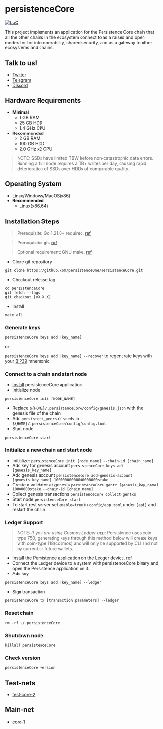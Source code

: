 # persistenceCore

[![LoC](https://tokei.rs/b1/github/persistenceOne/persistenceCore)](https://github.com/persistenceOne/persistenceCore)

This project implements an application for the Persistence Core chain that all the other chains in the ecosystem connect
to as a raised and open moderator for interoperability, shared security, and as a gateway to other ecosystems and
chains.

## Talk to us!

* [Twitter](https://twitter.com/PersistenceOne)
* [Telegram](https://t.me/PersistenceOneChat)
* [Discord](https://discord.com/channels/796174129077813248)

## Hardware Requirements

* **Minimal**
    * 1 GB RAM
    * 25 GB HDD
    * 1.4 GHz CPU
* **Recommended**
    * 2 GB RAM
    * 100 GB HDD
    * 2.0 GHz x2 CPU

> NOTE: SSDs have limited TBW before non-catastrophic data errors. Running a full node requires a TB+ writes per day,
> causing rapid deterioration of SSDs over HDDs of comparable quality.

## Operating System

* Linux/Windows/MacOS(x86)
* **Recommended**
    * Linux(x86_64)

## Installation Steps

> Prerequisite: Go 1.21.0+ required. [ref](https://golang.org/doc/install)

> Prerequisite: git. [ref](https://github.com/git/git)

> Optional requirement: GNU make. [ref](https://www.gnu.org/software/make/manual/html_node/index.html)

* Clone git repository

```shell
git clone https://github.com/persistenceOne/persistenceCore.git
```

* Checkout release tag

```shell
cd persistenceCore
git fetch --tags
git checkout [vX.X.X]
```

* Install

```shell
make all
```

### Generate keys

`persistenceCore keys add [key_name]`

or

`persistenceCore keys add [key_name] --recover` to regenerate keys with
your [BIP39](https://github.com/bitcoin/bips/tree/master/bip-0039) mnemonic

### Connect to a chain and start node

* [Install](#installation-steps) persistenceCore application
* Initialize node

```shell
persistenceCore init [NODE_NAME]
```

* Replace `${HOME}/.persistenceCore/config/genesis.json` with the genesis file of the chain.
* Add `persistent_peers` or `seeds` in `${HOME}/.persistenceCore/config/config.toml`
* Start node

```shell
persistenceCore start
```

### Initialize a new chain and start node

* Initialize: `persistenceCore init [node_name] --chain-id [chain_name]`
* Add key for genesis account `persistenceCore keys add [genesis_key_name]`
* Add genesis account `persistenceCore add-genesis-account [genesis_key_name] 10000000000000000000stake`
* Create a validator at genesis `persistenceCore gentx [genesis_key_name] 10000000stake --chain-id [chain_name]`
* Collect genesis transactions `persistenceCore collect-gentxs`
* Start node `persistenceCore start`
* To start rest server set `enable=true` in `config/app.toml` under `[api]` and restart the chain

### Ledger Support

> NOTE: *If you are using Cosmos Ledger app*: Persistence uses coin-type 750; generating keys through this method below
> will create keys with coin-type 118(cosmos) and will only be supported by CLI and not by current or future wallets.

* Install the Persistence application on the Ledger
  device. [ref](https://github.com/persistenceOne/persistenceCore/blob/main/docs/resources/Ledger.md#install-the-persistence-ledger-application)
* Connect the Ledger device to a system with persistenceCore binary and open the Persistence application on it.
* Add key

```shell
persistenceCore keys add [key_name] --ledger
```

* Sign transaction

```shell
persistenceCore tx [transaction parameters] --ledger
```

### Reset chain

```shell
rm -rf ~/.persistenceCore
```

### Shutdown node

```shell
killall persistenceCore
```

### Check version

```shell
persistenceCore version
```

## Test-nets

* [test-core-2](https://github.com/persistenceOne/genesisTransactions/tree/master/test-core-2)

## Main-net

* [core-1](https://github.com/persistenceOne/genesisTransactions/tree/master/core-1)
